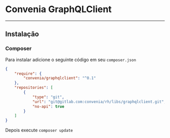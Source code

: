 # Convenia GraphQLClient

---

## Instalação

### Composer

Para instalar adicione o seguinte código em seu ```composer.json```

```json
{
    "require": {
        "convenia/graphqlclient": "^0.1"
    },
    "repositories": [
        {
            "type": "git",
            "url": "git@gitlab.com:convenia/rh/libs/graphqlclient.git",
            "no-api": true
        }
    ]
}

```

Depois execute ```composer update```
